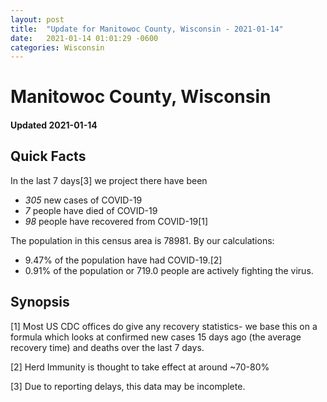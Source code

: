 ```yaml
---
layout: post
title:  "Update for Manitowoc County, Wisconsin - 2021-01-14"
date:   2021-01-14 01:01:29 -0600
categories: Wisconsin
---
```


# Manitowoc County, Wisconsin
#### Updated 2021-01-14

## Quick Facts

In the last 7 days[3] we project there have been
- *305* new cases of COVID-19
- *7* people have died of COVID-19
- *98* people have recovered from COVID-19[1]

The population in this census area is 78981. By our calculations:
- 9.47% of the population have had COVID-19.[2]
- 0.91% of the population or 719.0 people are actively fighting the virus.

## Synopsis




[1] Most US CDC offices do give any recovery statistics- we base this on a formula which looks at confirmed new cases
15 days ago (the average recovery time) and deaths over the last 7 days.

[2] Herd Immunity is thought to take effect at around ~70-80%

[3] Due to reporting delays, this data may be incomplete.
 
    